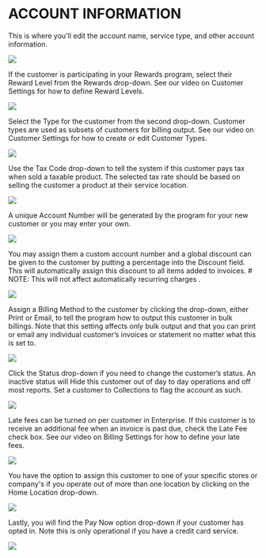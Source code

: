 # ACCOUNT INFORMATION

This is where you'll edit the account name, service type, and other account information.

![](https://cdn.realsgii2.dev/wise-software-docs/image_10.223ade4c.png)

If the customer is participating in your Rewards program, select their Reward Level from the Rewards drop-down. See our video on Customer Settings for how to define Reward Levels.

![](https://cdn.realsgii2.dev/wise-software-docs/image_11.c4439a5c.png)

Select the Type for the customer from the second drop-down. Customer types are used as subsets of customers for billing output. See our video on Customer Settings for how to create or edit Customer Types.

![](https://cdn.realsgii2.dev/wise-software-docs/image_12.ca937c53.png)

Use the Tax Code drop-down to tell the system if this customer pays tax when sold a taxable product. The selected tax rate should be based on selling the customer a product at their service location.

![](https://cdn.realsgii2.dev/wise-software-docs/image_13.863ad775.png)

A unique Account Number will be generated by the program for your new customer or you may enter your own.

![](https://cdn.realsgii2.dev/wise-software-docs/image_14.fdaff205.png)

You may assign them a custom account number and a global discount can be given to the customer by putting a percentage into the Discount field. This will automatically assign this discount to all items added to invoices. # NOTE: This will not affect automatically recurring charges
.

![](https://cdn.realsgii2.dev/wise-software-docs/image_15.0f2875ca.png)

Assign a Billing Method to the customer by clicking the drop-down, either Print or Email, to tell the program how to output this customer in bulk billings. Note that this setting affects only bulk output and that you can print or email any individual customer’s invoices or statement no matter what this is set to.

![](https://cdn.realsgii2.dev/wise-software-docs/image_16.a632a5a7.png)

Click the Status drop-down if you need to change the customer’s status. An inactive status will Hide this customer out of day to day operations and off most reports. Set a customer to Collections to flag the account as such.

![](https://cdn.realsgii2.dev/wise-software-docs/image_17.8de1c5cb.png)

Late fees can be turned on per customer in Enterprise. If this customer is to receive an additional fee when an invoice is past due, check the Late Fee check box. See our video on Billing Settings for how to define your late fees.

![](https://cdn.realsgii2.dev/wise-software-docs/image_18.922ef985.png)

You have the option to assign this customer to one of your specific stores or company's if you operate out of more than one location by clicking on the Home Location drop-down.

![](https://cdn.realsgii2.dev/wise-software-docs/image_19.4e9dd06b.png)

Lastly, you will find the Pay Now option drop-down if your customer has opted in. Note this is only operational if you have a credit card service.

![](https://cdn.realsgii2.dev/wise-software-docs/image_20.dc40db44.png)
